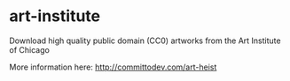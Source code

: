 # art-institute
Download high quality public domain (CC0) artworks from the Art Institute of Chicago

More information here: http://committodev.com/art-heist
